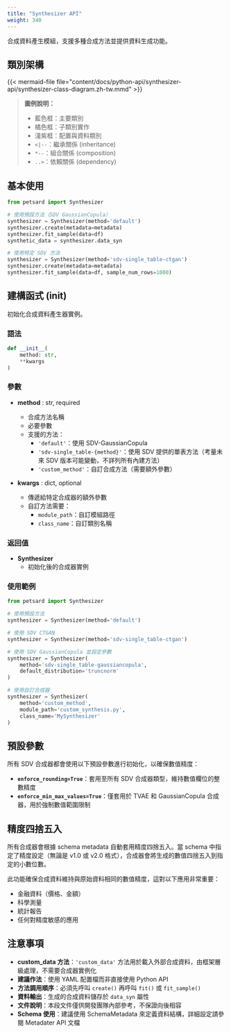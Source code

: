 ```yaml
---
title: "Synthesizer API"
weight: 340
---
```


合成資料產生模組，支援多種合成方法並提供資料生成功能。

## 類別架構

{{< mermaid-file file="content/docs/python-api/synthesizer-api/synthesizer-class-diagram.zh-tw.mmd" >}}

> **圖例說明：**
> - 藍色框：主要類別
> - 橘色框：子類別實作
> - 淺紫框：配置與資料類別
> - `<|--`：繼承關係 (inheritance)
> - `*--`：組合關係 (composition)
> - `..>`：依賴關係 (dependency)

## 基本使用

```python
from petsard import Synthesizer

# 使用預設方法（SDV GaussianCopula）
synthesizer = Synthesizer(method='default')
synthesizer.create(metadata=metadata)
synthesizer.fit_sample(data=df)
synthetic_data = synthesizer.data_syn

# 使用特定 SDV 方法
synthesizer = Synthesizer(method='sdv-single_table-ctgan')
synthesizer.create(metadata=metadata)
synthesizer.fit_sample(data=df, sample_num_rows=1000)
```

## 建構函式 (__init__)

初始化合成資料產生器實例。

### 語法

```python
def __init__(
    method: str,
    **kwargs
)
```

### 參數

- **method** : str, required
    - 合成方法名稱
    - 必要參數
    - 支援的方法：
        - `'default'`：使用 SDV-GaussianCopula
        - `'sdv-single_table-{method}'`：使用 SDV 提供的單表方法（考量未來 SDV 版本可能變動，不詳列所有內建方法）
        - `'custom_method'`：自訂合成方法（需要額外參數）

- **kwargs** : dict, optional
    - 傳遞給特定合成器的額外參數
    - 自訂方法需要：
        - `module_path`：自訂模組路徑
        - `class_name`：自訂類別名稱

### 返回值

- **Synthesizer**
    - 初始化後的合成器實例

### 使用範例

```python
from petsard import Synthesizer

# 使用預設方法
synthesizer = Synthesizer(method='default')

# 使用 SDV CTGAN
synthesizer = Synthesizer(method='sdv-single_table-ctgan')

# 使用 SDV GaussianCopula 並設定參數
synthesizer = Synthesizer(
    method='sdv-single_table-gaussiancopula',
    default_distribution='truncnorm'
)

# 使用自訂合成器
synthesizer = Synthesizer(
    method='custom_method',
    module_path='custom_synthesis.py',
    class_name='MySynthesizer'
)
```

## 預設參數

所有 SDV 合成器都會使用以下預設參數進行初始化，以確保數值精度：

- **`enforce_rounding=True`**：套用至所有 SDV 合成器類型，維持數值欄位的整數精度
- **`enforce_min_max_values=True`**：僅套用於 TVAE 和 GaussianCopula 合成器，用於強制數值範圍限制

## 精度四捨五入

所有合成器會根據 schema metadata 自動套用精度四捨五入。當 schema 中指定了精度設定（無論是 v1.0 或 v2.0 格式），合成器會將生成的數值四捨五入到指定的小數位數。

此功能確保合成資料維持與原始資料相同的數值精度，這對以下應用非常重要：
- 金融資料（價格、金額）
- 科學測量
- 統計報告
- 任何對精度敏感的應用

## 注意事項

- **custom_data 方法**：`'custom_data'` 方法用於載入外部合成資料，由框架層級處理，不需要合成器實例化
- **建議作法**：使用 YAML 配置檔而非直接使用 Python API
- **方法調用順序**：必須先呼叫 `create()` 再呼叫 `fit()` 或 `fit_sample()`
- **資料輸出**：生成的合成資料儲存於 `data_syn` 屬性
- **文件說明**：本段文件僅供開發團隊內部參考，不保證向後相容
- **Schema 使用**：建議使用 SchemaMetadata 來定義資料結構，詳細設定請參閱 Metadater API 文檔